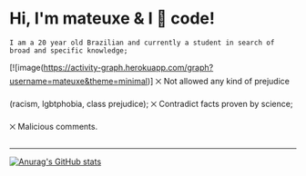 # Hi, I'm mateuxe & I &#x1F90D; code!
    I am a 20 year old Brazilian and currently a student in search of broad and specific knowledge;

[![image(https://activity-graph.herokuapp.com/graph?username=mateuxe&theme=minimal)]
           ྾ Not allowed any kind of prejudice (racism, lgbtphobia, class prejudice);
           ྾ Contradict facts proven by science;
           ྾ Malicious comments.      
<hr>

 [![Anurag's GitHub stats](https://github-readme-stats.vercel.app/api?username=mateuxe)](https://github.com/anuraghazra/github-readme-stats)

